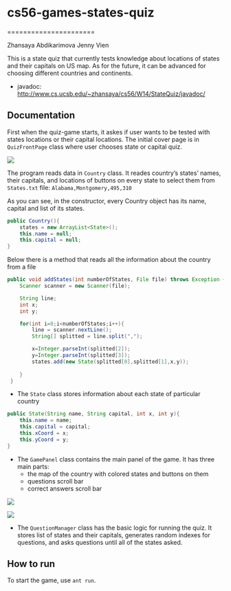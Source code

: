 # cs56-games-states-quiz
======================

Zhansaya Abdikarimova
Jenny Vien

This is a state quiz that currently tests knowledge about locations of states and their capitals on US map. As for the future, it can be advanced for choosing different countries and continents. 


* javadoc: http://www.cs.ucsb.edu/~zhansaya/cs56/W14/StateQuiz/javadoc/

## Documentation

First when the quiz-game starts, it askes if user wants to be tested with states locations or their capital locations. The initial cover page is in `QuizFrontPage` class where user chooses state or capital quiz. 

![](http://i.imgur.com/1IdD5Zv.png)

The program reads data in `Country` class. It reades country’s states’ names, their capitals, and locations of buttons on every state to select them from `States.txt` file: ``` Alabama,Montgomery,495,310 ```

As you can see, in the constructor, every Country object has its name, capital and list of its states. 
```java
public Country(){
	states = new ArrayList<State>();
	this.name = null;
	this.capital = null;
}
``` 
Below there is a method that reads all the information about the country from a file
```java
public void addStates(int numberOfStates, File file) throws Exception {
	Scanner scanner = new Scanner(file);

	String line;
	int x;
	int y;

	for(int i=0;i<numberOfStates;i++){
	    line = scanner.nextLine();
	    String[] splitted = line.split(",");

	    x=Integer.parseInt(splitted[2]);
	    y=Integer.parseInt(splitted[3]);
	    states.add(new State(splitted[0],splitted[1],x,y));
	    
	}
 }
```
* The `State` class stores information about each state of particular country

```java
public State(String name, String capital, int x, int y){
	this.name = name;
	this.capital = capital;
	this.xCoord = x;
	this.yCoord = y;
}
```

* The `GamePanel` class contains the main panel of the game. It has three main parts:
	- the map of the country with colored states and buttons on them
	- questions scroll bar
	- correct answers scroll bar  
	
![](http://i.imgur.com/XJQ9DyI.png)

![](http://i.imgur.com/ALQwhRo.png)

* The `QuestionManager` class has the basic logic for running the quiz. It stores list of states and their capitals, generates random indexes for questions, and asks questions until all of the states asked. 

## How to run 
To start the game, use `ant run`. 

